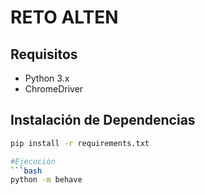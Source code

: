 # RETO ALTEN

## Requisitos
- Python 3.x
- ChromeDriver

## Instalación de Dependencias
```bash
pip install -r requirements.txt

#Ejecución
```bash
python -m behave
